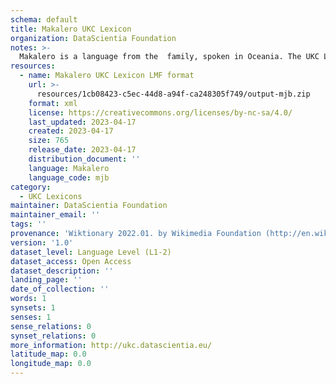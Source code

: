 ```yaml
---
schema: default
title: Makalero UKC Lexicon
organization: DataScientia Foundation
notes: >-
  Makalero is a language from the  family, spoken in Oceania. The UKC Lexicon of Makalero is represented as a lexico-semantic network. It consists of words, word senses, synsets, as well as sense-level and synset-level relationships.
resources:
  - name: Makalero UKC Lexicon LMF format
    url: >-
      resources/1cb08423-c5ec-44d8-a94f-ca248305f749/output-mjb.zip
    format: xml
    license: https://creativecommons.org/licenses/by-nc-sa/4.0/
    last_updated: 2023-04-17
    created: 2023-04-17
    size: 765
    release_date: 2023-04-17
    distribution_document: ''
    language: Makalero
    language_code: mjb
category:
  - UKC Lexicons
maintainer: DataScientia Foundation
maintainer_email: ''
tags: ''
provenance: 'Wiktionary 2022.01. by Wikimedia Foundation (http://en.wiktionary.org); Princeton WordNet 2.1 by Princeton University (https://wordnet.princeton.edu)'
version: '1.0'
dataset_level: Language Level (L1-2)
dataset_access: Open Access
dataset_description: ''
landing_page: ''
date_of_collection: ''
words: 1
synsets: 1
senses: 1
sense_relations: 0
synset_relations: 0
more_information: http://ukc.datascientia.eu/
latitude_map: 0.0
longitude_map: 0.0
---
```

